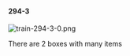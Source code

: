 #### 294-3
![train-294-3-0.png](https://github.com/lil-lab/nlvr/raw/master/nlvr/train/images/43/train-294-3-0.png "train-294-3-0.png")

There are 2 boxes with many items